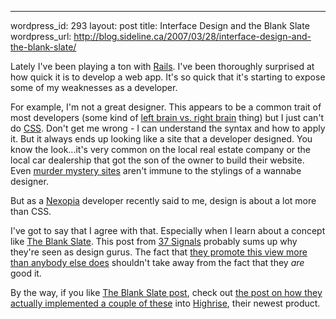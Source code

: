 --- 
wordpress_id: 293
layout: post
title: Interface Design and the Blank Slate
wordpress_url: http://blog.sideline.ca/2007/03/28/interface-design-and-the-blank-slate/

Lately I've been playing a ton with <a href="http://www.rubyonrails.org">Rails</a>.  I've been thoroughly surprised at how quick it is to develop a web app.  It's so quick that it's starting to expose some of my weaknesses as a developer.

For example, I'm not a great designer.  This appears to be a common trait of most developers (some kind of <a href="http://www.webgrrls.com/wfs.jhtml?/tech/tutorials/webdev.phtml">left brain vs. right brain</a> thing) but I just can't do <a href="http://en.wikipedia.org/wiki/Css">CSS</a>.  Don't get me wrong - I can understand the syntax and how to apply it.  But it always ends up looking like a site that a developer designed.  You know the look...it's very common on the local real estate company or the local car dealership that got the son of the owner to build their website.  Even <a href="http://www.eddiemaymysteries.com/">murder mystery sites</a> aren't immune to the stylings of a wannabe designer.

But as a <a href="http://www.nexopia.com/">Nexopia</a> developer recently said to me, design is about a lot more than CSS.

I've got to say that I agree with that.  Especially when I learn about a concept like <a href="http://www.37signals.com/svn/archives/000375.php">The Blank Slate</a>.  This post  from <a href="http://www.37signals.com">37 Signals</a> probably sums up why they're seen as design gurus.  The fact that <a href="http://www.37signals.com/svn/">they promote this view more than anybody else does</a> shouldn't take away from the fact that they <em>are</em> good it.

By the way, if you like <a href="http://www.37signals.com/svn/archives/000375.php">The Blank Slate post</a>, check out <a href="http://www.37signals.com/svn/posts/291-preview-3-highrise-welcome-and-workspace-tabs">the post on how they actually implemented a couple of these</a> into <a href="http://www.highrisehq.com/">Highrise</a>, their newest product.
